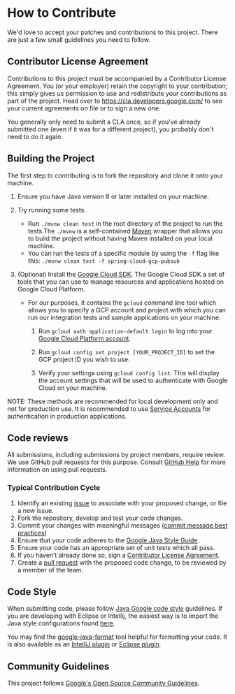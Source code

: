 # How to Contribute

We'd love to accept your patches and contributions to this project. There are just a few small guidelines you need to
follow.

## Contributor License Agreement

Contributions to this project must be accompanied by a Contributor License Agreement. You (or your employer) retain the
copyright to your contribution; this simply gives us permission to use and redistribute your contributions as part of
the project. Head over to <https://cla.developers.google.com/> to see your current agreements on file or to sign a new
one.

You generally only need to submit a CLA once, so if you've already submitted one
(even if it was for a different project), you probably don't need to do it again.

## Building the Project

The first step to contributing is to fork the repository and clone it onto your machine.

1. Ensure you have Java version 8 or later installed on your machine.

2. Try running some tests.
    - Run `./mvnw clean test` in the root directory of the project to run the tests.The `./mvnw` is a
      self-contained [Maven](https://maven.apache.org/) wrapper that allows you to build the project without having
      Maven installed on your local machine.
    - You can run the tests of a specific module by using the `-f` flag like
      this: `./mvnw clean test -f spring-cloud-gcp-pubsub`

3. (Optional) Install the [Google Cloud SDK](https://cloud.google.com/sdk/docs/). The Google Cloud SDK a set of tools
   that you can use to manage resources and applications hosted on Google Cloud Platform.

    - For our purposes, it contains the `gcloud` command line tool which allows you to specify a GCP account and project
      with which you can run our integration tests and sample applications on your machine.

        1. Run `gcloud auth application-default login` to log into
           your [Google Cloud Platform account](https://console.cloud.google.com).

        2. Run `gcloud config set project [YOUR_PROJECT_ID]` to set the GCP project ID you wish to use.

        3. Verify your settings using `gcloud config list`. This will display the account settings that will be used to
           authenticate with Google Cloud on your machine.

NOTE: These methods are recommended for local development only and not for production use. It is recommended to
use [Service Accounts](https://cloud.google.com/iam/docs/service-accounts#whats_next) for authentication in production
applications.

## Code reviews

All submissions, including submissions by project members, require review. We use GitHub pull requests for this purpose.
Consult
[GitHub Help](https://help.github.com/articles/about-pull-requests/) for more information on using pull requests.

### Typical Contribution Cycle

1. Identify an existing [issue](https://github.com/GoogleCloudPlatform/spring-cloud-gcp/issues) to associate with your
   proposed change, or file a new issue.
2. Fork the repository, develop and test your code changes.
3. Commit your changes with meaningful
   messages ([commit message best practices](https://chris.beams.io/posts/git-commit/))
4. Ensure that your code adheres to the [Google Java Style Guide](https://google.github.io/styleguide/javaguide.html).
5. Ensure your code has an appropriate set of unit tests which all pass.
6. If you haven’t already done so, sign a [Contributor License Agreement](https://cla.developers.google.com/).
7. Create a [pull request](https://github.com/GoogleCloudPlatform/spring-cloud-gcp/pulls) with the proposed code change,
   to be reviewed by a member of the team.

## Code Style

When submitting code, please follow
[Java Google code style](https://google.github.io/styleguide/javaguide.html) guidelines. If you are developing with
Eclipse or Intellij, the easiest way is to import the Java style configurations
found [here](https://github.com/google/styleguide).

You may find the [google-java-format](https://github.com/google/google-java-format) tool helpful for formatting your
code. It is also available as an  [IntelliJ plugin](https://plugins.jetbrains.com/plugin/8527-google-java-format)
or [Eclipse plugin](https://github.com/google/google-java-format#eclipse).

## Community Guidelines

This project follows [Google's Open Source Community Guidelines](https://opensource.google.com/conduct/).
